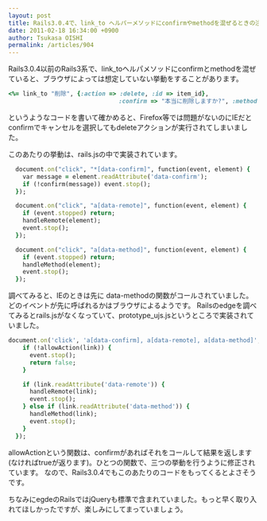 ```yaml
---
layout: post
title: Rails3.0.4で、link_to ヘルパーメソッドにconfirmやmethodを混ぜるときの注意
date: 2011-02-18 16:34:00 +0900
author: Tsukasa OISHI
permalink: /articles/904
---
```


Rails3.0.4以前のRails3系で、link\_toヘルパメソッドにconfirmとmethodを混ぜていると、ブラウザによっては想定していない挙動をすることがあります。

```ruby
<%= link_to "削除", {:action => :delete, :id => item_id}, 
                               :confirm => "本当に削除しますか?", :method => :delete %>
```

というようなコードを書いて確かめると、Firefox等では問題がないのにIEだとconfirmでキャンセルを選択してもdeleteアクションが実行されてしまいました。

このあたりの挙動は、rails.jsの中で実装されています。

```ruby
  document.on("click", "*[data-confirm]", function(event, element) {
    var message = element.readAttribute('data-confirm');
    if (!confirm(message)) event.stop();
  });

  document.on("click", "a[data-remote]", function(event, element) {
    if (event.stopped) return;
    handleRemote(element);
    event.stop();
  });

  document.on("click", "a[data-method]", function(event, element) {
    if (event.stopped) return;
    handleMethod(element);
    event.stop();
  });
```

調べてみると、IEのときは先に data-methodの関数がコールされていました。どのイベントが先に呼ばれるかはブラウザによるようです。
Railsのedgeを調べてみるとrails.jsがなくなっていて、prototype\_ujs.jsというところで実装されていました。

```ruby
document.on('click', 'a[data-confirm], a[data-remote], a[data-method]', function(event, link) {
    if (!allowAction(link)) {
      event.stop();
      return false;
    }

    if (link.readAttribute('data-remote')) {
      handleRemote(link);
      event.stop();
    } else if (link.readAttribute('data-method')) {
      handleMethod(link);
      event.stop();
    }
  });
```

allowActionという関数は、confirmがあればそれをコールして結果を返します(なければtrueが返ります)。ひとつの関数で、三つの挙動を行うように修正されています。
なので、Rails3.0.4でもこのあたりのコードをもってくるとよさそうです。

ちなみにegdeのRailsではjQueryも標準で含まれていました。もっと早く取り入れてほしかったですが、楽しみにしてまっていましょう。


